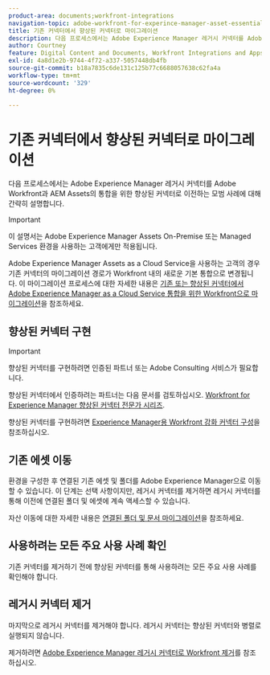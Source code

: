```yaml
---
product-area: documents;workfront-integrations
navigation-topic: adobe-workfront-for-experince-manager-asset-essentials
title: 기존 커넥터에서 향상된 커넥터로 마이그레이션
description: 다음 프로세스에서는 Adobe Experience Manager 레거시 커넥터를 Adobe Workfront과 AEM Assets의 통합을 위한 향상된 커넥터로 이전하는 모범 사례에 대해 간략히 설명합니다.
author: Courtney
feature: Digital Content and Documents, Workfront Integrations and Apps
exl-id: 4a8d1e2b-9744-4f72-a337-5057448db4fb
source-git-commit: b18a7835c6de131c125b77c6688057638c62fa4a
workflow-type: tm+mt
source-wordcount: '329'
ht-degree: 0%

---
```


# 기존 커넥터에서 향상된 커넥터로 마이그레이션

다음 프로세스에서는 Adobe Experience Manager 레거시 커넥터를 Adobe Workfront과 AEM Assets의 통합을 위한 향상된 커넥터로 이전하는 모범 사례에 대해 간략히 설명합니다.

>[!IMPORTANT]
>
>이 설명서는 Adobe Experience Manager Assets On-Premise 또는 Managed Services 환경을 사용하는 고객에게만 적용됩니다.


Adobe Experience Manager Assets as a Cloud Service을 사용하는 고객의 경우 기존 커넥터의 마이그레이션 경로가 Workfront 내의 새로운 기본 통합으로 변경됩니다. 이 마이그레이션 프로세스에 대한 자세한 내용은 [기존 또는 향상된 커넥터에서 Adobe Experience Manager as a Cloud Service 통합을 위한 Workfront으로 마이그레이션](/help/quicksilver/documents/workfront-and-experience-manager-integrations/legacy-enhanced-connector-migration/migrate-from-legacy-enhanced-connectors.md)을 참조하세요.

## 향상된 커넥터 구현

>[!IMPORTANT]
>
>향상된 커넥터를 구현하려면 인증된 파트너 또는 Adobe Consulting 서비스가 필요합니다.
>
> 향상된 커넥터에서 인증하려는 파트너는 다음 문서를 검토하십시오. [Workfront for Experience Manager 향상된 커넥터 전문가 시리즈](https://experienceleague.adobe.com/en/docs/experience-manager-learn/assets/workfront/enhanced-connector/aem-experts-series/overview).

향상된 커넥터를 구현하려면 [Experience Manager용 Workfront 강화 커넥터 구성](https://experienceleague.adobe.com/en/docs/experience-manager-65/content/assets/integrations/workfront-connector-configure)을 참조하십시오.


## 기존 에셋 이동

환경을 구성한 후 연결된 기존 에셋 및 폴더를 Adobe Experience Manager으로 이동할 수 있습니다. 이 단계는 선택 사항이지만, 레거시 커넥터를 제거하면 레거시 커넥터를 통해 이전에 연결된 폴더 및 에셋에 계속 액세스할 수 있습니다.

자산 이동에 대한 자세한 내용은 [연결된 폴더 및 문서 마이그레이션](/help/quicksilver/documents/workfront-and-experience-manager-integrations/legacy-enhanced-connector-migration/workfront-document-link-updates.md)을 참조하세요.

## 사용하려는 모든 주요 사용 사례 확인

기존 커넥터를 제거하기 전에 향상된 커넥터를 통해 사용하려는 모든 주요 사용 사례를 확인해야 합니다.

## 레거시 커넥터 제거

마지막으로 레거시 커넥터를 제거해야 합니다. 레거시 커넥터는 향상된 커넥터와 병렬로 실행되지 않습니다.

제거하려면 [Adobe Experience Manager 레거시 커넥터로 Workfront 제거](/help/quicksilver/documents/workfront-and-experience-manager-integrations/legacy-enhanced-connector-migration/uninstall-legacy-connector.md)를 참조하십시오.
